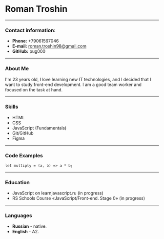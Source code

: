 # Roman Troshin

***

### Contact information:
  * __Phone:__ +79061567046
  * __E-mail:__ roman.troshin98@gmail.com
  * __GitHub:__ pug000

***

### About Me
  I'm 23 years old, I love learning new IT technologies, and I decided that I want to study front-end development. I am a good team worker and focused on the task at hand.

***

### Skills
  * HTML
  * CSS
  * JavaScript (Fundamentals)
  * Git/GitHub
  * Figma

***

### Code Examples

```
let multiply = (a, b) => a * b;

```

***

### Education 
  * JavaScript on learnjavascript.ru (in progress)
  * RS Schools Course «JavaScript/Front-end. Stage 0» (in progress)

***

### Languages
  * __Russian__ - native.
  * __English__ - A2.